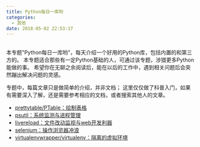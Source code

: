 ```yaml
---
title: Python每日一库哟
categories:
  - 其他
date: 2018-05-02 22:53:17
---
```


<br>
本专题"Python每日一库哟"，每天介绍一个好用的Python库，包括内置的和第三方的。
本专题适合那些有一定Python基础的人，可通过该专题，涉猎更多Python能做的事。
希望你在无聊之余阅读后，能在以后的工作中，遇到相关问题后会突然蹦出解决问题的灵感。

专题中，每篇文章只是做简单的介绍，并非文档；
这里仅仅做了科普入门，如果有需要深入了解，还是需要参考相应的文档，或者搜索其他人的文章。

* [prettytable/PTable：绘制表格](./prettytable.html)
* [psutil：系统监测与进程管理](./psutil.html)
* [livereload：文件改动监视与web开发利器](./livereload.html)
* [selenium：操作浏览器冲浪](./selenium.html)
* [virtualenvwrapper/virtualenv：隔离的虚拟环境](./virtualenvwrapper.html)
